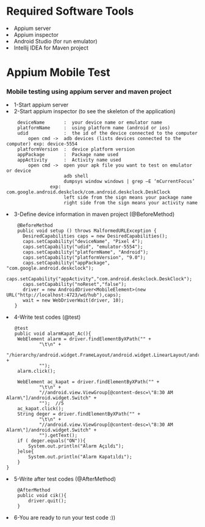 # Required Software Tools
<li>Appium server</li>
<li>Appium inspector</li>
<li>Android Studio (for run emulator)</li>
<li>Intellij IDEA for Maven project</li>

# Appium Mobile Test
<h3>Mobile testing using appium server and maven project</h3>
<li>1-Start appium server</li>

<li>2-Start appium inspector (to see the skeleton of the application)
    
        deviceName       :  your device name or emulator name 
        platformName     :  using platform name (android or ios)
        udid             :  the id of the device connected to the computer
            open cmd ->  adb devices (lists devices connected to the computer) exp: device-5554
        platformVersion  :  device platform version
        appPackage       :  Package name used
        appActivity      :  Activity name used
            open cmd ->  open your apk file you want to test on emulator or device
                         adb shell
                         dumpsys window windows | grep –E ‘mCurrentFocus’ 
                    exp: com.google.android.deskclock/com.android.deskclock.DeskClock 
                         left side from the sign means your package name
                         right side from the sign means your activity name

</li>

<li>3-Define device information in maven project (@BeforeMethod)
    
        @BeforeMethod
        public void setup () throws MalformedURLException {
          DesiredCapabilities caps = new DesiredCapabilities();
          caps.setCapability("deviceName", "Pixel 4");
          caps.setCapability("udid", "emulator-5554");
          caps.setCapability("platformName", "Android");
          caps.setCapability("platformVersion", "9.0");
          caps.setCapability("appPackage", "com.google.android.deskclock");
          caps.setCapability("appActivity","com.android.deskclock.DeskClock");
          caps.setCapability("noReset","false");
          driver = new AndroidDriver<MobileElement>(new URL("http://localhost:4723/wd/hub"),caps);
          wait = new WebDriverWait(driver, 10);
       } 

</li>

<li>4-Write test codes (@test)
  
  
       @test
       public void alarmKapat_Ac(){
        WebElement alarm = driver.findElementByXPath("" +
                "\t\n" +
                "/hierarchy/android.widget.FrameLayout/android.widget.LinearLayout/android.widget.FrameLayout/android.widget.LinearLayout/android.widget.FrameLayout/android.view.ViewGroup/android.widget.LinearLayout[1]/android.view.ViewGroup/android.widget.HorizontalScrollView/android.widget.LinearLayout/za[1]/android.widget.TextView" +
                "");
        alarm.click();

        WebElement ac_kapat = driver.findElementByXPath("" +
                "\t\n" +
                "//android.view.ViewGroup[@content-desc=\"8:30 AM Alarm\"]/android.widget.Switch" +
                "");  //5
        ac_kapat.click();
        String deger = driver.findElementByXPath("" +
                "\t\n" +
                "//android.view.ViewGroup[@content-desc=\"8:30 AM Alarm\"]/android.widget.Switch" +
                "").getText();
        if ( deger.equals("ON")){
            System.out.println("Alarm Açıldı");
        }else{
            System.out.println("Alarm Kapatıldı");
        }
    }
</li>

<li>5-Write after test codes (@AfterMethod)
    
        @AfterMethod
        public void cik(){
            driver.quit();
        }

</li>

<li>6-You are ready to run your test code :))</li>
